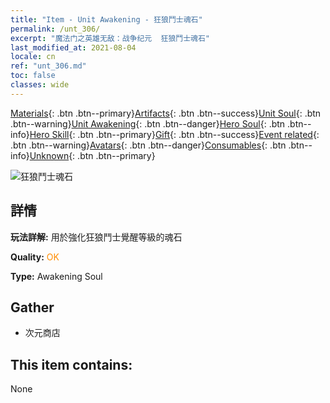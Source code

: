 ```yaml
---
title: "Item - Unit Awakening - 狂狼鬥士魂石"
permalink: /unt_306/
excerpt: "魔法门之英雄无敌：战争纪元  狂狼鬥士魂石"
last_modified_at: 2021-08-04
locale: cn
ref: "unt_306.md"
toc: false
classes: wide
---
```

 [Materials](/ItemsCN/){: .btn .btn--primary}[Artifacts](/ItemsCN/Artifacts/){: .btn .btn--success}[Unit Soul](/ItemsCN/UnitSoul/){: .btn .btn--warning}[Unit Awakening](/ItemsCN/UnitAwakening/){: .btn .btn--danger}[Hero Soul](/ItemsCN/HeroSoul/){: .btn .btn--info}[Hero Skill](/ItemsCN/HeroSkill/){: .btn .btn--primary}[Gift](/ItemsCN/Gift/){: .btn .btn--success}[Event related](/ItemsCN/Events/){: .btn .btn--warning}[Avatars](/ItemsCN/Avatars/){: .btn .btn--danger}[Consumables](/ItemsCN/Consumables/){: .btn .btn--info}[Unknown](/ItemsCN/Unknown/){: .btn .btn--primary}

 ![狂狼鬥士魂石](/images/u/tia_langqibing.jpg)

## 詳情
 **玩法詳解:** 用於強化狂狼鬥士覺醒等級的魂石

 **Quality:** <span style="color: #FF8C00">OK</span>

 **Type:** Awakening Soul

## Gather

*    次元商店 

## This item contains:

  None

